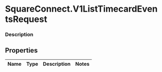 # SquareConnect.V1ListTimecardEventsRequest

### Description



## Properties
Name | Type | Description | Notes
------------ | ------------- | ------------- | -------------


